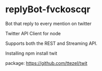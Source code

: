 # replyBot-fvckoscqr
Bot that reply to every mention on twitter


Twitter API Client for node

Supports both the REST and Streaming API.

Installing
npm install twit

package:
https://github.com/ttezel/twit
